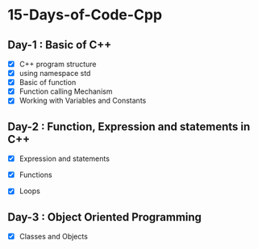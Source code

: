 # 15-Days-of-Code-Cpp

## Day-1 : Basic of C++
- [x] C++ program structure
- [x] using namespace std
- [x] Basic of function
- [x] Function calling Mechanism
- [x] Working with Variables and Constants

 ## Day-2 : Function, Expression and statements in C++
- [x] Expression and statements
- [x] Functions
- [x] Loops


## Day-3 : Object Oriented Programming
- [x] Classes and Objects



